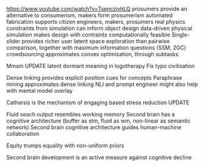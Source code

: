 https://www.youtube.com/watch?v=TsenczivhLQ
prosumers provide an alternative to consumerism, makers form prosumerism
automated fabrication supports citizen engineers, makers, prosumers
real physics constraints from simulation can inform object design
data-driven physical simulation makes design with contraints computationally feasible 
Single-slider provides richer user latent space exploration than pairwise comparison, together with maximum information questions (SSM, 2GC)
crowdsourcing approximates convex optimization, through subtasks

Mmsm
UPDATE latent dormant meaning in logotherapy
Fix typo civilisation

Dense linking provides explicit position cues for concepts
Paraphrase mining approximates dense linking
NLI and prompt engineer might also help with mental model overlay

Catharsis is the mechanism of engaging based stress reduction UPDATE

Fluid seach output resembles working memory
Second brain has a cognitive architecture (buffer as stm, fluid as wm, non-linear as semantic network)
Second brain cognitive architecture guides human-machine collaboration

Equity trumps equality with non-uniform priors

Second brain development is an active measure against cognitive decline

